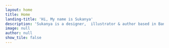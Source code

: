 ```yaml
---
layout: home
title: Home
landing-title: 'Hi, My name is Sukanya'
description: 'Sukanya is a designer,  illustrator & author based in Bangkok, Thailand.'
image: null
author: null
show_tile: false
---
```

